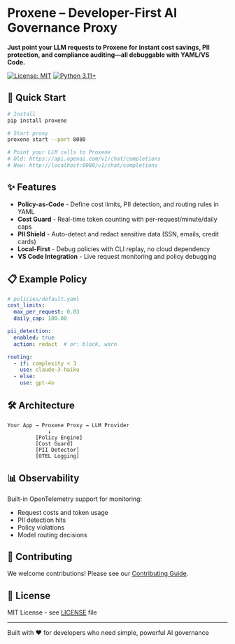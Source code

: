 # Proxene – Developer-First AI Governance Proxy

**Just point your LLM requests to Proxene for instant cost savings, PII protection, and compliance auditing—all debuggable with YAML/VS Code.**

[![License: MIT](https://img.shields.io/badge/License-MIT-yellow.svg)](https://opensource.org/licenses/MIT)
[![Python 3.11+](https://img.shields.io/badge/python-3.11+-blue.svg)](https://www.python.org/downloads/)

## 🚀 Quick Start

```bash
# Install
pip install proxene

# Start proxy
proxene start --port 8080

# Point your LLM calls to Proxene
# Old: https://api.openai.com/v1/chat/completions
# New: http://localhost:8080/v1/chat/completions
```

## ✨ Features

- **Policy-as-Code** - Define cost limits, PII detection, and routing rules in YAML
- **Cost Guard** - Real-time token counting with per-request/minute/daily caps
- **PII Shield** - Auto-detect and redact sensitive data (SSN, emails, credit cards)
- **Local-First** - Debug policies with CLI replay, no cloud dependency
- **VS Code Integration** - Live request monitoring and policy debugging

## 📋 Example Policy

```yaml
# policies/default.yaml
cost_limits:
  max_per_request: 0.03
  daily_cap: 100.00

pii_detection:
  enabled: true
  action: redact  # or: block, warn

routing:
  - if: complexity < 3
    use: claude-3-haiku
  - else:
    use: gpt-4o
```

## 🛠️ Architecture

```
Your App → Proxene Proxy → LLM Provider
             ↓
         [Policy Engine]
         [Cost Guard]
         [PII Detector]
         [OTEL Logging]
```

## 📊 Observability

Built-in OpenTelemetry support for monitoring:
- Request costs and token usage
- PII detection hits
- Policy violations
- Model routing decisions

## 🤝 Contributing

We welcome contributions! Please see our [Contributing Guide](CONTRIBUTING.md).

## 📄 License

MIT License - see [LICENSE](LICENSE) file

---

Built with ❤️ for developers who need simple, powerful AI governance